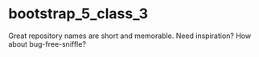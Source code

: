 # bootstrap_5_class_3
Great repository names are short and memorable. Need inspiration? How about bug-free-sniffle?
